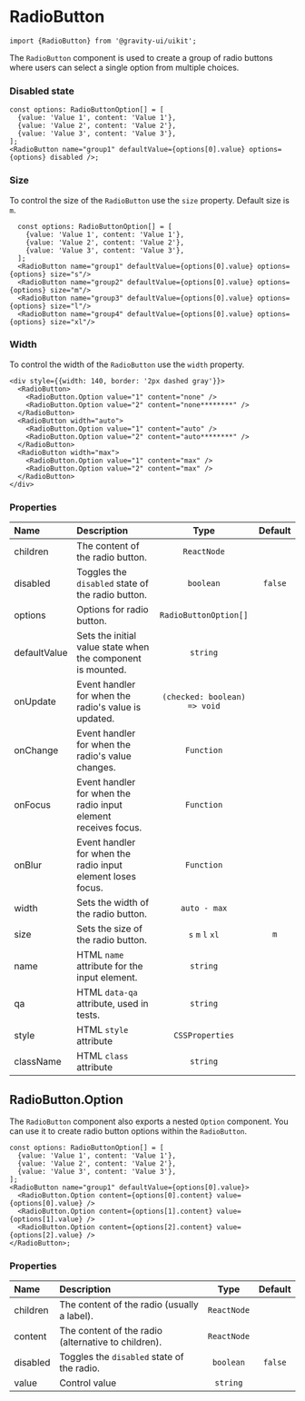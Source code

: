 <!--GITHUB_BLOCK-->

# RadioButton

<!--/GITHUB_BLOCK-->

```tsx
import {RadioButton} from '@gravity-ui/uikit';
```

The `RadioButton` component is used to create a group of radio buttons where users can select a single option from multiple choices.

### Disabled state

<!--LANDING_BLOCK

<ExampleBlock
  code={`
const options: RadioButtonOption[] = [
  {value: 'Value 1', content: 'Value 1'},
  {value: 'Value 2', content: 'Value 2'},
  {value: 'Value 3', content: 'Value 3'},
];
<RadioButton name="group1" defaultValue={options[0].value} options={options} disabled/>
`}
>
  <UIKit.RadioButton name="group1" defaultValue="Value 1" options={
    [
      {value: 'Value 1', content: 'Value 1'},
      {value: 'Value 2', content: 'Value 2'},
      {value: 'Value 3', content: 'Value 3'},
    ]
  } disabled/>
</ExampleBlock>

LANDING_BLOCK-->

<!--GITHUB_BLOCK-->

```tsx
const options: RadioButtonOption[] = [
  {value: 'Value 1', content: 'Value 1'},
  {value: 'Value 2', content: 'Value 2'},
  {value: 'Value 3', content: 'Value 3'},
];
<RadioButton name="group1" defaultValue={options[0].value} options={options} disabled />;
```

<!--/GITHUB_BLOCK-->

### Size

To control the size of the `RadioButton` use the `size` property. Default size is `m`.

<!--LANDING_BLOCK

<ExampleBlock
  code={`
const options: RadioButtonOption[] = [
  {value: 'Value 1', content: 'Value 1'},
  {value: 'Value 2', content: 'Value 2'},
  {value: 'Value 3', content: 'Value 3'},
];
<RadioButton name="group1" defaultValue={options[0].value} options={options} size="s"/>
<RadioButton name="group2" defaultValue={options[0].value} options={options} size="m"/>
<RadioButton name="group3" defaultValue={options[0].value} options={options} size="l"/>
<RadioButton name="group4" defaultValue={options[0].value} options={options} size="xl"/>
`}
>
  <div style={{display: 'grid', justifyItems: 'center', gap: 10}}>
    <UIKit.RadioButton name="group1" defaultValue="Value 1" options={
      [
        {value: 'Value 1', content: 'Value 1'},
        {value: 'Value 2', content: 'Value 2'},
        {value: 'Value 3', content: 'Value 3'},
      ]
    } size="s"/>
    <UIKit.RadioButton name="group2" defaultValue="Value 1" options={
      [
        {value: 'Value 1', content: 'Value 1'},
        {value: 'Value 2', content: 'Value 2'},
        {value: 'Value 3', content: 'Value 3'},
      ]
    } size="m"/>
    <UIKit.RadioButton name="group3" defaultValue="Value 1" options={
      [
        {value: 'Value 1', content: 'Value 1'},
        {value: 'Value 2', content: 'Value 2'},
        {value: 'Value 3', content: 'Value 3'},
      ]
    } size="l"/>
    <UIKit.RadioButton name="group4" defaultValue="Value 1" options={
      [
        {value: 'Value 1', content: 'Value 1'},
        {value: 'Value 2', content: 'Value 2'},
        {value: 'Value 3', content: 'Value 3'},
      ]
    } size="xl"/>
  </div>
</ExampleBlock>

LANDING_BLOCK-->

<!--GITHUB_BLOCK-->

```tsx
  const options: RadioButtonOption[] = [
    {value: 'Value 1', content: 'Value 1'},
    {value: 'Value 2', content: 'Value 2'},
    {value: 'Value 3', content: 'Value 3'},
  ];
  <RadioButton name="group1" defaultValue={options[0].value} options={options} size="s"/>
  <RadioButton name="group2" defaultValue={options[0].value} options={options} size="m"/>
  <RadioButton name="group3" defaultValue={options[0].value} options={options} size="l"/>
  <RadioButton name="group4" defaultValue={options[0].value} options={options} size="xl"/>
```

<!--/GITHUB_BLOCK-->

### Width

To control the width of the `RadioButton` use the `width` property.

<!--LANDING_BLOCK

<ExampleBlock
  code={`
<div style={{width: 140, border: '2px dashed gray'}}>
  <RadioButton>
      <RadioButton.Option value="1" content="none" />
      <RadioButton.Option value="2" content="none********" />
  </RadioButton>
  <RadioButton width="auto">
      <RadioButton.Option value="1" content="auto" />
      <RadioButton.Option value="2" content="auto********" />
  </RadioButton>
  <RadioButton width="max">
      <RadioButton.Option value="1" content="max" />
      <RadioButton.Option value="2" content="max" />
  </RadioButton>
</div>
`}
>
<div style={{width: 140, border: '2px dashed gray'}}>
  <UIKit.RadioButton>
      <UIKit.RadioButton.Option value="1" content="none" />
      <UIKit.RadioButton.Option value="2" content="none********" />
  </UIKit.RadioButton>
  <UIKit.RadioButton width="auto">
      <UIKit.RadioButton.Option value="1" content="auto" />
      <UIKit.RadioButton.Option value="2" content="auto********" />
  </UIKit.RadioButton>
  <UIKit.RadioButton width="max">
      <UIKit.RadioButton.Option value="1" content="max" />
      <UIKit.RadioButton.Option value="2" content="max" />
  </UIKit.RadioButton>
</div>
</ExampleBlock>

LANDING_BLOCK-->

<!--GITHUB_BLOCK-->

```tsx
<div style={{width: 140, border: '2px dashed gray'}}>
  <RadioButton>
    <RadioButton.Option value="1" content="none" />
    <RadioButton.Option value="2" content="none********" />
  </RadioButton>
  <RadioButton width="auto">
    <RadioButton.Option value="1" content="auto" />
    <RadioButton.Option value="2" content="auto********" />
  </RadioButton>
  <RadioButton width="max">
    <RadioButton.Option value="1" content="max" />
    <RadioButton.Option value="2" content="max" />
  </RadioButton>
</div>
```

<!--/GITHUB_BLOCK-->

### Properties

| Name         | Description                                                    |             Type             | Default |
| :----------- | :------------------------------------------------------------- | :--------------------------: | :-----: |
| children     | The content of the radio button.                               |         `ReactNode`          |         |
| disabled     | Toggles the `disabled` state of the radio button.              |          `boolean`           | `false` |
| options      | Options for radio button.                                      |    `RadioButtonOption[]`     |         |
| defaultValue | Sets the initial value state when the component is mounted.    |           `string`           |         |
| onUpdate     | Event handler for when the radio's value is updated.           | `(checked: boolean) => void` |         |
| onChange     | Event handler for when the radio's value changes.              |          `Function`          |         |
| onFocus      | Event handler for when the radio input element receives focus. |          `Function`          |         |
| onBlur       | Event handler for when the radio input element loses focus.    |          `Function`          |         |
| width        | Sets the width of the radio button.                            |         `auto - max`         |         |
| size         | Sets the size of the radio button.                             |       `s` `m` `l` `xl`       |   `m`   |
| name         | HTML `name` attribute for the input element.                   |           `string`           |         |
| qa           | HTML `data-qa` attribute, used in tests.                       |           `string`           |         |
| style        | HTML `style` attribute                                         |       `CSSProperties`        |         |
| className    | HTML `class` attribute                                         |           `string`           |         |

## RadioButton.Option

The `RadioButton` component also exports a nested `Option` component. You can use it to create radio button options within the `RadioButton`.

<!--LANDING_BLOCK

<ExampleBlock
  code={`
const options: RadioButtonOption[] = [
  {value: 'Value 1', content: 'Value 1'},
  {value: 'Value 2', content: 'Value 2'},
  {value: 'Value 3', content: 'Value 3'},
];
<RadioButton name="group1" defaultValue={options[0].value}>
  <RadioButton.Option content={options[0].content} value={options[0].value} />
  <RadioButton.Option content={options[1].content} value={options[1].value} />
  <RadioButton.Option content={options[2].content} value={options[2].value} />
</RadioGroup>
`}
>
<UIKit.RadioButton name="group1" defaultValue="Value 1">
  <UIKit.RadioButton.Option content="Value 1" value="Value 1" />
  <UIKit.RadioButton.Option content="Value 2" value="Value 2" />
  <UIKit.RadioButton.Option content="Value 3" value="Value 3" />
</UIKit.RadioButton>
</ExampleBlock>

LANDING_BLOCK-->

<!--GITHUB_BLOCK-->

```tsx
const options: RadioButtonOption[] = [
  {value: 'Value 1', content: 'Value 1'},
  {value: 'Value 2', content: 'Value 2'},
  {value: 'Value 3', content: 'Value 3'},
];
<RadioButton name="group1" defaultValue={options[0].value}>
  <RadioButton.Option content={options[0].content} value={options[0].value} />
  <RadioButton.Option content={options[1].content} value={options[1].value} />
  <RadioButton.Option content={options[2].content} value={options[2].value} />
</RadioButton>;
```

<!--/GITHUB_BLOCK-->

### Properties

| Name     | Description                                         |    Type     | Default |
| :------- | :-------------------------------------------------- | :---------: | :-----: |
| children | The content of the radio (usually a label).         | `ReactNode` |         |
| content  | The content of the radio (alternative to children). | `ReactNode` |         |
| disabled | Toggles the `disabled` state of the radio.          |  `boolean`  | `false` |
| value    | Control value                                       |  `string`   |         |
